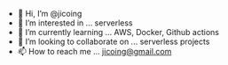 - 👋 Hi, I’m @jicoing
- 👀 I’m interested in ... serverless 
- 🌱 I’m currently learning ... AWS, Docker, Github actions
- 💞️ I’m looking to collaborate on ... serverless projects
- 📫 How to reach me ... jicoing@gmail.com

<!---
jicoing/jicoing is a ✨ special ✨ repository because its `README.md` (this file) appears on your GitHub profile.
You can click the Preview link to take a look at your changes.
--->
